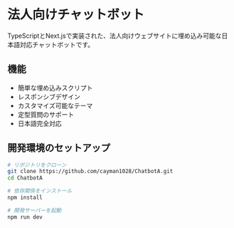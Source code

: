 # 法人向けチャットボット

TypeScriptとNext.jsで実装された、法人向けウェブサイトに埋め込み可能な日本語対応チャットボットです。

## 機能

- 簡単な埋め込みスクリプト
- レスポンシブデザイン
- カスタマイズ可能なテーマ
- 定型質問のサポート
- 日本語完全対応

## 開発環境のセットアップ

```bash
# リポジトリをクローン
git clone https://github.com/cayman1028/ChatbotA.git
cd ChatbotA

# 依存関係をインストール
npm install

# 開発サーバーを起動
npm run dev

